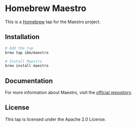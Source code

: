 # Homebrew Maestro

This is a [Homebrew](https://brew.sh) tap for the Maestro project.

## Installation

```bash
# Add the tap
brew tap ibm/maestro

# Install Maestro
brew install maestro
```

## Documentation

For more information about Maestro, visit the [official repository](https://github.com/IBM/maestro).

## License

This tap is licensed under the Apache 2.0 License. 